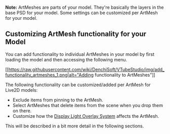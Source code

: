 **Note:** ArtMeshes are parts of your model. They're basically the layers in the base PSD for your model. Some settings can be customized per ArtMesh for your model.

## Customizing ArtMesh functionality for your Model

You can add functionality to individual ArtMeshes in your model by first loading the model and then accessing the following menu.

[[https://raw.githubusercontent.com/wiki/DenchiSoft/VTubeStudio/img/add_functionality_artmeshes_1.png|alt="Adding functionality to ArtMeshes"]]

The following functionality can be customized/added per ArtMesh for Live2D models:

* Exclude items from pinning to the ArtMesh.
* Select ArtMeshes that delete items from the scene when you drop them on there.
* Customize how the [Display Light Overlay System](https://github.com/DenchiSoft/VTubeStudio/wiki/Display-Light-Overlay) affects the ArtMesh.

This will be described in a bit more detail in the following sections.